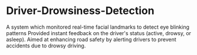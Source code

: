 # Driver-Drowsiness-Detection
  A system which monitored real-time facial landmarks to detect eye blinking patterns 
  Provided instant feedback on the driver's status (active, drowsy, or asleep).
  Aimed at enhancing road safety by alerting drivers to prevent accidents due to drowsy driving.
